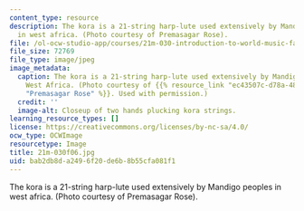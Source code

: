```yaml
---
content_type: resource
description: The kora is a 21-string harp-lute used extensively by Mandigo peoples
  in west africa. (Photo courtesy of Premasagar Rose).
file: /ol-ocw-studio-app/courses/21m-030-introduction-to-world-music-fall-2006/bab2db8da2496f20de6b8b55cfa081f1_21m-030f06.jpg
file_size: 72769
file_type: image/jpeg
image_metadata:
  caption: The kora is a 21-string harp-lute used extensively by Mandigo peoples in
    West Africa. (Photo courtesy of {{% resource_link "ec43507c-d78a-48f2-b460-95c269e7b55b"
    "Premasagar Rose" %}}. Used with permission.)
  credit: ''
  image-alt: Closeup of two hands plucking kora strings.
learning_resource_types: []
license: https://creativecommons.org/licenses/by-nc-sa/4.0/
ocw_type: OCWImage
resourcetype: Image
title: 21m-030f06.jpg
uid: bab2db8d-a249-6f20-de6b-8b55cfa081f1
---
```

The kora is a 21-string harp-lute used extensively by Mandigo peoples in west africa. (Photo courtesy of Premasagar Rose).